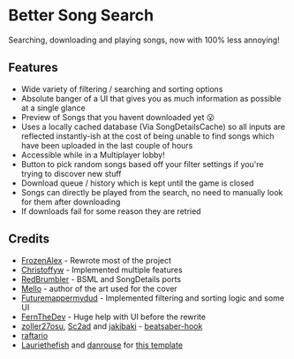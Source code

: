 # Better Song Search

Searching, downloading and playing songs, now with 100% less annoying!

## Features

- Wide variety of filtering / searching and sorting options
- Absolute banger of a UI that gives you as much information as possible at a single glance
- Preview of Songs that you havent downloaded yet 😮
- Uses a locally cached database (Via SongDetailsCache) so all inputs are reflected instantly-ish at the cost of being unable to find songs which have been uploaded in the last couple of hours
- Accessible while in a Multiplayer lobby!
- Button to pick random songs based off your filter settings if you're trying to discover new stuff
- Download queue / history which is kept until the game is closed
- Songs can directly be played from the search, no need to manually look for them after downloading
- If downloads fail for some reason they are retried


## Credits

* [FrozenAlex](https://github.com/FrozenAlex) - Rewrote most of the project
* [Christoffyw](https://github.com/Christoffyw) - Implemented multiple features
* [RedBrumbler](https://github.com/RedBrumbler) - BSML and SongDetails ports
* [Mello](https://www.pixiv.net/en/users/27903714) - author of the art used for the cover
* [Futuremappermydud](https://github.com/Futuremappermydud) - Implemented filtering and sorting logic and some UI
* [FernTheDev](https://github.com/Fernthedev) - Huge help with UI before the rewrite
* [zoller27osu](https://github.com/zoller27osu), [Sc2ad](https://github.com/Sc2ad) and [jakibaki](https://github.com/jakibaki) - [beatsaber-hook](https://github.com/sc2ad/beatsaber-hook)
* [raftario](https://github.com/raftario) 
* [Lauriethefish](https://github.com/Lauriethefish) and [danrouse](https://github.com/danrouse) for [this template](https://github.com/Lauriethefish/quest-mod-template)